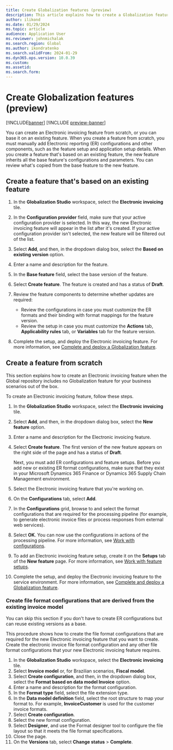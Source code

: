 ```yaml
---
title: Create Globalization features (preview)
description: This article explains how to create a Globalization feature (preview).
author: ilikond
ms.date: 01/29/2024
ms.topic: article
audience: Application User
ms.reviewer: johnmichalak
ms.search.region: Global
ms.author: ikondratenko
ms.search.validFrom: 2024-01-29
ms.dyn365.ops.version: 10.0.39 
ms.custom: 
ms.assetid: 
ms.search.form: 
---
```


# Create Globalization features (preview)

[!INCLUDE[banner](../../includes/banner.md)]
[!INCLUDE [preview-banner](~/../shared-content/shared/preview-includes/preview-banner.md)]

You can create an Electronic invoicing feature from scratch, or you can base it on an existing feature. When you create a feature from scratch, you must manually add Electronic reporting (ER) configurations and other components, such as the feature setup and application setup details. When you create a feature that's based on an existing feature, the new feature inherits all the base feature's configurations and parameters. You can review what's copied from the base feature to the new feature.

## Create a feature that's based on an existing feature

1. In the **Globalization Studio** workspace, select the **Electronic invoicing** tile.
1. In the **Configuration provider** field, make sure that your active configuration provider is selected. In this way, the new Electronic invoicing feature will appear in the list after it's created. If your active configuration provider isn't selected, the new feature will be filtered out of the list.
1. Select **Add**, and then, in the dropdown dialog box, select the **Based on existing version** option.
1. Enter a name and description for the feature.
1. In the **Base feature** field, select the base version of the feature.
1. Select **Create feature**. The feature is created and has a status of **Draft**.
1. Review the feature components to determine whether updates are required:

    - Review the configurations in case you must customize the ER formats and their binding with format mappings for the feature version.
    - Review the setup in case you must customize the **Actions** tab, **Applicability rules** tab, or **Variables** tab for the feature version.

1. Complete the setup, and deploy the Electronic invoicing feature. For more information, see [Complete and deploy a Globalization feature](gs-e-invoicing-complete-publish-deploy-globalization-feature.md).

## Create a feature from scratch

This section explains how to create an Electronic invoicing feature when the Global repository includes no Globalization feature for your business scenarios out of the box.

To create an Electronic invoicing feature, follow these steps.

1. In the **Globalization Studio** workspace, select the **Electronic invoicing** tile.
1. Select **Add**, and then, in the dropdown dialog box, select the **New feature** option.
1. Enter a name and description for the Electronic invoicing feature.
1. Select **Create feature**. The first version of the new feature appears on the right side of the page and has a status of **Draft**.

    Next, you must add ER configurations and feature setups. Before you add new or existing ER format configurations, make sure that they exist in your Microsoft Dynamics 365 Finance or Dynamics 365 Supply Chain Management environment.

1. Select the Electronic invoicing feature that you're working on.
1. On the **Configurations** tab, select **Add**.
1. In the **Configurations** grid, browse to and select the format configurations that are required for the processing pipeline (for example, to generate electronic invoice files or process responses from external web services).
1. Select **OK**. You can now use the configurations in actions of the processing pipeline. For more information, see [Work with configurations](gs-e-invoicing-work-configurations.md).
1. To add an Electronic invoicing feature setup, create it on the **Setups** tab of the **New feature** page. For more information, see [Work with feature setups](gs-e-invoicing-feature-setup.md).
1. Complete the setup, and deploy the Electronic invoicing feature to the service environment. For more information, see [Complete and deploy a Globalization feature](gs-e-invoicing-complete-publish-deploy-globalization-feature.md).

### Create file format configurations that are derived from the existing invoice model

You can skip this section if you don't have to create ER configurations but can reuse existing versions as a base.

This procedure shows how to create the file format configurations that are required for the new Electronic invoicing feature that you want to create. Create the electronic invoice file format configuration and any other file format configurations that your new Electronic invoicing feature requires.

1. In the **Globalization Studio** workspace, select the **Electronic invoicing** tile.
1. Select **Invoice model** or, for Brazilian scenarios, **Fiscal model**.
1. Select **Create configuration**, and then, in the dropdown dialog box, select the **Format based on data model Invoice** option.
1. Enter a name and description for the format configuration.
1. In the **Format type** field, select the file extension type.
1. In the **Data model definition** field, select the root structure to map your format to. For example, **InvoiceCustomer** is used for the customer invoice formats.
1. Select **Create configuration**.
1. Select the new format configuration.
1. Select **Designer**, and use the Format designer tool to configure the file layout so that it meets the file format specifications.
1. Close the page.
1. On the **Versions** tab, select **Change status** \> **Complete**.
